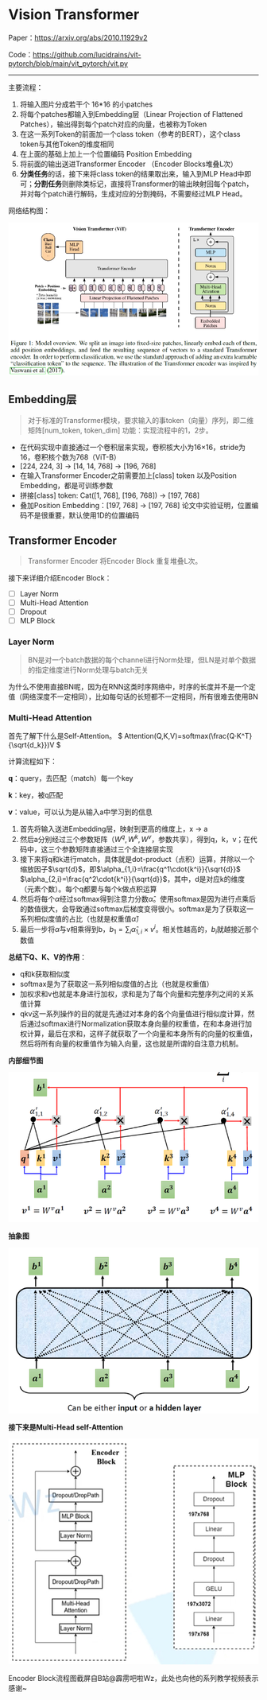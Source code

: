 # Vision Transformer

Paper：https://arxiv.org/abs/2010.11929v2

Code：https://github.com/lucidrains/vit-pytorch/blob/main/vit_pytorch/vit.py

___
 
 主要流程：

 1. 将输入图片分成若干个 16*16 的小patches
 2. 将每个patches都输入到Embedding层（Linear Projection of Flattened Patches），输出得到每个patch对应的向量，也被称为Token
 3. 在这一系列Token的前面加一个class token（参考的BERT），这个class token与其他Token的维度相同
 4. 在上面的基础上加上一个位置编码 Position Embedding
 5. 将前面的输出送进Transformer Encoder （Encoder Blocks堆叠L次）
 6. **分类任务**的话，接下来将class token的结果取出来，输入到MLP Head中即可；**分割任务**则删除类标记，直接将Transformer的输出映射回每个patch，并对每个patch进行解码，生成对应的分割掩码，不需要经过MLP Head。

 网络结构图：

 ![ViT](<../../Images/ViT overview.png>)


 ## Embedding层

> 对于标准的Transformer模块，要求输入的事token（向量）序列，即二维矩阵[num_token, token_dim]
功能：实现流程中的1，2步。
- 在代码实现中直接通过一个卷积层来实现，卷积核大小为16×16，stride为16，卷积核个数为768（ViT-B）
- [224, 224, 3] -> [14, 14, 768] -> [196, 768]
- 在输入Transformer Encoder之前需要加上[class] token 以及Position Embedding，都是可训练参数
- 拼接[class] token: Cat([1, 768], [196, 768]) -> [197, 768]
- 叠加Position Embedding：[197, 768] -> [197, 768] 论文中实验证明，位置编码不是很重要，默认使用1D的位置编码

## Transformer Encoder

> Transformer Encoder 将Encoder Block 重复堆叠L次。

接下来详细介绍Encoder Block：

- [ ] Layer Norm
- [ ] Multi-Head Attention
- [ ] Dropout
- [ ] MLP Block

### Layer Norm


> BN是对一个batch数据的每个channel进行Norm处理，但LN是对单个数据的指定维度进行Norm处理与batch无关

为什么不使用直接BN呢，因为在RNN这类时序网络中，时序的长度并不是一个定值（网络深度不一定相同），比如每句话的长短都不一定相同，所有很难去使用BN

### Multi-Head Attention

首先了解下什么是Self-Attention。 $ Attention(Q,K,V)=softmax(\frac{Q·K^T}{\sqrt{d_k}})V $ 

计算流程如下：

**q**：query，去匹配（match）每一个key

**k**：key，被q匹配

**v**：value，可以认为是从输入a中学习到的信息

1. 首先将输入送进Embedding层，映射到更高的维度上，x -> a
2. 然后a分别经过三个参数矩阵（$W^q, W^k, W^v$，参数共享），得到q，k，v；在代码中，这三个参数矩阵直接通过三个全连接层实现
3. 接下来将q和k进行match，具体就是dot-product（点积）运算，并除以一个缩放因子$\sqrt{d}$，即$\alpha_{1,i}=\frac{q^1\cdot{k^i}}{\sqrt{d}}$ $\alpha_{2,i}=\frac{q^2\cdot{k^i}}{\sqrt{d}}$，其中，d是对应k的维度（元素个数）。每个q都要与每个k做点积运算
4. 然后将每个$\alpha$经过softmax得到注意力分数$\hat{\alpha}$。使用softmax是因为进行点乘后的数值很大，会导致通过softmax后梯度变得很小。softmax是为了获取这一系列相似度值的占比（也就是权重值$\hat{\alpha}$）
5. 最后一步将$\hat{\alpha}$与v相乘得到b，$b_1=\sum_i{\hat{\alpha}_{1,i}\times v^i}$。相关性越高的，$b_i$就越接近那个数值

**总结下Q、K、V的作用**：
* q和k获取相似度
* softmax是为了获取这一系列相似度值的占比（也就是权重值）
* 加权求和v也就是本身进行加权，求和是为了每个向量和完整序列之间的关系值计算
* qkv这一系列操作的目的就是先通过对本身的各个向量值进行相似度计算，然后通过softmax进行Normalization获取本身向量的权重值，在和本身进行加权计算，最后在求和，这样子就获取了一个向量和本身所有的向量的权重值，然后将所有向量的权重值作为输入向量，这也就是所谓的自注意力机制。


**内部细节图** 

![self attention](../../Images/Self-Attention.png)

**抽象图** 

![alt text](../../Images/Self-Attention2.png)


**接下来是Multi-Head self-Attention**


![encoder block](<../../Images/Transformer Encoder Block.png>)

Encoder Block流程图截屏自B站@霹雳吧啦Wz，此处也向他的系列教学视频表示感谢~


 





